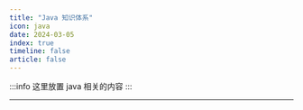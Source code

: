 ```yaml
---
title: "Java 知识体系"
icon: java
date: 2024-03-05
index: true
timeline: false
article: false
---
```

:::info
这里放置 java 相关的内容
:::

--- 
<AutoCatalog />
